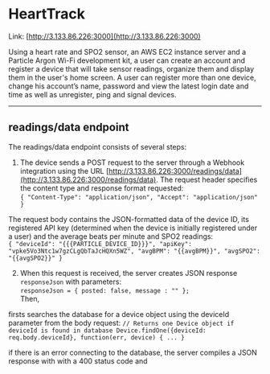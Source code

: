 # HeartTrack

Link: [http://3.133.86.226:3000](http://3.133.86.226:3000)

Using a heart rate and SPO2 sensor, an AWS EC2 instance server and a Particle Argon Wi-Fi development kit, a user can create an account and register a device that will take sensor readings, organize them and display them in the user's home screen. A user can register more than one device, change his account’s name, password and view the latest login date and time as well as unregister, ping and signal devices.
***

## readings/data endpoint
The readings/data endpoint consists of several steps:

1. The device sends a POST request to the server through a Webhook integration using the URL [http://3.133.86.226:3000/readings/data](http://3.133.86.226:3000/readings/data). The  request header specifies the content type and response format requested: <br>
`{
  "Content-Type": "application/json",
  "Accept": "application/json"
}`

The request body contains the JSON-formatted data of the device ID, its registered API key (determined when the device is initially registered under a user) and the average beats per minute and SPO2 readings: <br>
`{
  "deviceId": "{{{PARTICLE_DEVICE_ID}}}",
  "apiKey": "vpke5Vo3Ntc1w7gzCLgQbTaJcHQXn5WZ",
  "avgBPM": "{{avgBPM}}",
  "avgSPO2": "{{avgSPO2}}"
}`

2. When this request is received, the server creates  JSON response  `responseJson` with parameters: <br>
`responseJson = {
    posted: false,
    message : ""
  };` <br>
  Then, 

firsts searches the database for a device object using the deviceId parameter from the body request:
`// Returns one Device object if deviceId is found in database
Device.findOne({deviceId: req.body.deviceId}, function(err, device) { ... }`

if there is an error connecting to the database, the server compiles a JSON response with  with a 400 status code and  
